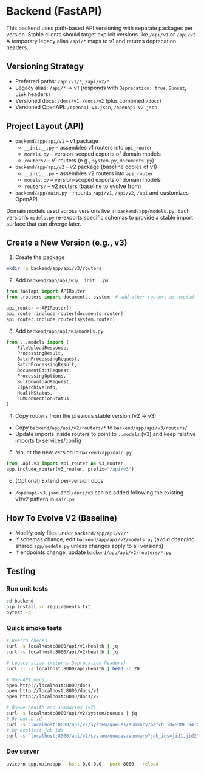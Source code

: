 # Backend (FastAPI)

This backend uses path-based API versioning with separate packages per version. Stable clients should target explicit versions like `/api/v1` or `/api/v2`. A temporary legacy alias `/api/*` maps to v1 and returns deprecation headers.

## Versioning Strategy
- Preferred paths: `/api/v1/*`, `/api/v2/*`
- Legacy alias: `/api/*` → v1 (responds with `Deprecation: true`, `Sunset`, `Link` headers)
- Versioned docs: `/docs/v1`, `/docs/v2` (plus combined `/docs`)
- Versioned OpenAPI: `/openapi-v1.json`, `/openapi-v2.json`

## Project Layout (API)
- `backend/app/api/v1` – v1 package
  - `__init__.py` – assembles v1 routers into `api_router`
  - `models.py` – version-scoped exports of domain models
  - `routers/` – v1 routers (e.g., `system.py`, `documents.py`)
- `backend/app/api/v2` – v2 package (baseline copies of v1)
  - `__init__.py` – assembles v2 routers into `api_router`
  - `models.py` – version-scoped exports of domain models
  - `routers/` – v2 routers (baseline to evolve from)
- `backend/app/main.py` – mounts `/api/v1`, `/api/v2`, `/api` and customizes OpenAPI

Domain models used across versions live in `backend/app/models.py`. Each version’s `models.py` re-exports specific schemas to provide a stable import surface that can diverge later.

## Create a New Version (e.g., v3)
1) Create the package
```bash
mkdir -p backend/app/api/v3/routers
```

2) Add `backend/app/api/v3/__init__.py`
```python
from fastapi import APIRouter
from .routers import documents, system  # add other routers as needed

api_router = APIRouter()
api_router.include_router(documents.router)
api_router.include_router(system.router)
```

3) Add `backend/app/api/v3/models.py`
```python
from ...models import (
    FileUploadResponse,
    ProcessingResult,
    BatchProcessingRequest,
    BatchProcessingResult,
    DocumentEditRequest,
    ProcessingOptions,
    BulkDownloadRequest,
    ZipArchiveInfo,
    HealthStatus,
    LLMConnectionStatus,
)
```

4) Copy routers from the previous stable version (v2 → v3)
- Copy `backend/app/api/v2/routers/*` to `backend/app/api/v3/routers/`
- Update imports inside routers to point to `..models` (v3) and keep relative imports to services/config

5) Mount the new version in `backend/app/main.py`
```python
from .api.v3 import api_router as v3_router
app.include_router(v3_router, prefix="/api/v3")
```

6) (Optional) Extend per-version docs
- `/openapi-v3.json` and `/docs/v3` can be added following the existing v1/v2 pattern in `main.py`

## How To Evolve V2 (Baseline)
- Modify only files under `backend/app/api/v2/*`
- If schemas change, edit `backend/app/api/v2/models.py` (avoid changing shared `app/models.py` unless changes apply to all versions)
- If endpoints change, update `backend/app/api/v2/routers/*.py`

## Testing
### Run unit tests
```bash
cd backend
pip install -r requirements.txt
pytest -q
```

### Quick smoke tests
```bash
# Health checks
curl -s localhost:8000/api/v1/health | jq
curl -s localhost:8000/api/v2/health | jq

# Legacy alias (returns Deprecation headers)
curl -i -s localhost:8000/api/health | head -n 20

# OpenAPI docs
open http://localhost:8000/docs
open http://localhost:8000/docs/v1
open http://localhost:8000/docs/v2

# Queue health and summaries (v2)
curl -s localhost:8000/api/v2/system/queues | jq
# By batch id
curl -s "localhost:8000/api/v2/system/queues/summary?batch_id=SOME_BATCH_ID" | jq
# By explicit job ids
curl -s "localhost:8000/api/v2/system/queues/summary?job_ids=jid1,jid2" | jq
```

### Dev server
```bash
uvicorn app.main:app --host 0.0.0.0 --port 8000 --reload
```
